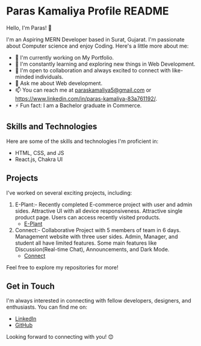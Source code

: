# Paras Kamaliya Profile README

Hello, I'm Paras! 👋

I'm an Aspiring MERN Developer based in Surat, Gujarat. I'm passionate about Computer science and enjoy Coding. Here's a little more about me:

- 🔭 I'm currently working on My Portfolio.
- 🌱 I'm constantly learning and exploring new things in Web Development.
- 👯 I'm open to collaboration and always excited to connect with like-minded individuals.
- 💬 Ask me about Web development.
- 📫 You can reach me at paraskamaliya5@gmail.com or https://www.linkedin.com/in/paras-kamaliya-83a761192/.
- ⚡ Fun fact: I am a Bachelor graduate in Commerce.

## Skills and Technologies

Here are some of the skills and technologies I'm proficient in:

- HTML, CSS, and JS
- React.js, Chakra UI

## Projects

I've worked on several exciting projects, including:

1. E-Plant:- Recently completed E-commerce project with user and admin sides. Attractive UI with all device responsiveness. Attractive single product page. Users can access recently visited products.
   - [E-Plant](https://e-plant.vercel.app/)
2. Connect:- Collaborative Project with 5 members of team in 6 days. Management website with three user sides. Admin, Manager, and student all have limited features. Some main features like Discussion(Real-time Chat), Announcements, and Dark Mode.
   - [Connect](https://connect0.netlify.app/)
   
Feel free to explore my repositories for more!

## Get in Touch

I'm always interested in connecting with fellow developers, designers, and enthusiasts. You can find me on:

- [LinkedIn](https://www.linkedin.com/in/paras-kamaliya-83a761192/)
- [GitHub](https://github.com/paraskamaliya)

Looking forward to connecting with you! 😊
